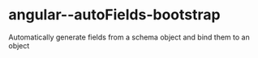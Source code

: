 angular--autoFields-bootstrap
=============================

Automatically generate fields from a schema object and bind them to an object
